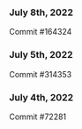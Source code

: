 ### July 8th, 2022

Commit #164324

### July 5th, 2022

Commit #314353


### July 4th, 2022

Commit #72281
